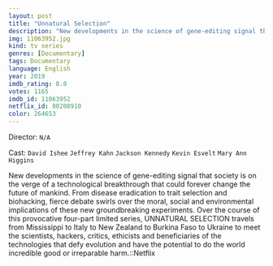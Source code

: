 ```yaml
---
layout: post
title: "Unnatural Selection"
description: "New developments in the science of gene-editing signal that society is on the verge of a technological breakthrough that could forever change the future of mankind. From disease eradication to trait selection and biohacking, fierce debate swirls over the moral, social and environmental implications of these new groundbreaking experiments. Over the course of this provocative four-part limited series, UNNATURAL SELECTION travels from Mississippi to Italy to New Zea.."
img: 11063952.jpg
kind: tv series
genres: [Documentary]
tags: Documentary 
language: English
year: 2019
imdb_rating: 8.0
votes: 1165
imdb_id: 11063952
netflix_id: 80208910
color: 264653
---
```

Director: `N/A`  

Cast: `David Ishee` `Jeffrey Kahn` `Jackson Kennedy` `Kevin Esvelt` `Mary Ann Higgins` 

New developments in the science of gene-editing signal that society is on the verge of a technological breakthrough that could forever change the future of mankind. From disease eradication to trait selection and biohacking, fierce debate swirls over the moral, social and environmental implications of these new groundbreaking experiments. Over the course of this provocative four-part limited series, UNNATURAL SELECTION travels from Mississippi to Italy to New Zealand to Burkina Faso to Ukraine to meet the scientists, hackers, critics, ethicists and beneficiaries of the technologies that defy evolution and have the potential to do the world incredible good or irreparable harm.::Netflix